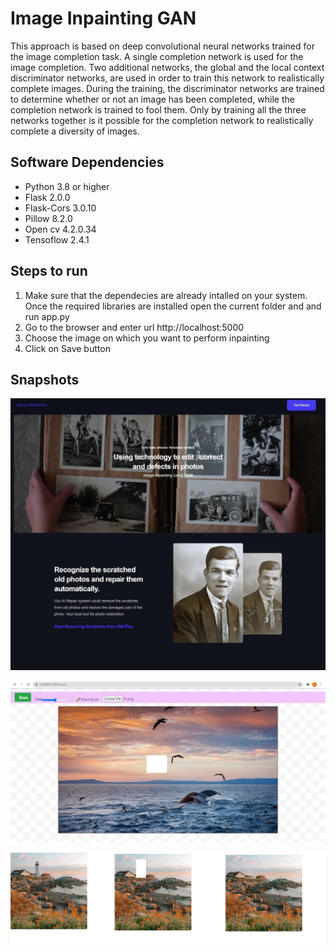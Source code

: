 # Image Inpainting GAN

This approach is based on deep convolutional neural networks trained for the image
completion task. A single completion network is used for the image completion. Two additional
networks, the global and the local context discriminator networks, are used in order to train this
network to realistically complete images. During the training, the discriminator networks are
trained to determine whether or not an image has been completed, while the completion network
is trained to fool them. Only by training all the three networks together is it possible for the
completion network to realistically complete a diversity of images.

## Software Dependencies
* Python 3.8 or higher
* Flask 2.0.0
* Flask-Cors 3.0.10
* Pillow 8.2.0
* Open cv 4.2.0.34
* Tensoflow 2.4.1

## Steps to run
1. Make sure that the dependecies are already intalled on your system.
   Once the required libraries are installed open the current folder and and run app.py
2. Go to the browser and enter url http://localhost:5000
3. Choose the image on which you want to perform inpainting
4. Click on Save button

## Snapshots
![landing page](/images/frontend.jpg)

![main ui](/images/back.jpg)

![demo](/images/demo.png)
